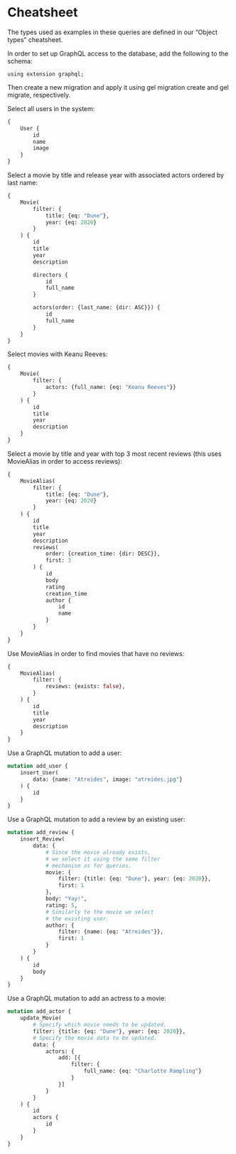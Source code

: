 # Cheatsheet

The types used as examples in these queries are defined in our “Object types” cheatsheet.

In order to set up GraphQL access to the database, add the following to the schema:

```sdl
using extension graphql;
```

Then create a new migration and apply it using gel migration create and gel migrate, respectively.

Select all users in the system:

```graphql
{
    User {
        id
        name
        image
    }
}
```

Select a movie by title and release year with associated actors ordered by last name:

```graphql
{
    Movie(
        filter: {
            title: {eq: "Dune"},
            year: {eq: 2020}
        }
    ) {
        id
        title
        year
        description

        directors {
            id
            full_name
        }

        actors(order: {last_name: {dir: ASC}}) {
            id
            full_name
        }
    }
}
```

Select movies with Keanu Reeves:

```graphql
{
    Movie(
        filter: {
            actors: {full_name: {eq: "Keanu Reeves"}}
        }
    ) {
        id
        title
        year
        description
    }
}
```

Select a movie by title and year with top 3 most recent reviews (this uses MovieAlias in order to access reviews):

```graphql
{
    MovieAlias(
        filter: {
            title: {eq: "Dune"},
            year: {eq: 2020}
        }
    ) {
        id
        title
        year
        description
        reviews(
            order: {creation_time: {dir: DESC}},
            first: 3
        ) {
            id
            body
            rating
            creation_time
            author {
                id
                name
            }
        }
    }
}
```

Use MovieAlias in order to find movies that have no reviews:

```graphql
{
    MovieAlias(
        filter: {
            reviews: {exists: false},
        }
    ) {
        id
        title
        year
        description
    }
}
```

Use a GraphQL mutation to add a user:

```graphql
mutation add_user {
    insert_User(
        data: {name: "Atreides", image: "atreides.jpg"}
    ) {
        id
    }
}
```

Use a GraphQL mutation to add a review by an existing user:

```graphql
mutation add_review {
    insert_Review(
        data: {
            # Since the movie already exists,
            # we select it using the same filter
            # mechanism as for queries.
            movie: {
                filter: {title: {eq: "Dune"}, year: {eq: 2020}},
                first: 1
            },
            body: "Yay!",
            rating: 5,
            # Similarly to the movie we select
            # the existing user.
            author: {
                filter: {name: {eq: "Atreides"}},
                first: 1
            }
        }
    ) {
        id
        body
    }
}
```

Use a GraphQL mutation to add an actress to a movie:

```graphql
mutation add_actor {
    update_Movie(
        # Specify which movie needs to be updated.
        filter: {title: {eq: "Dune"}, year: {eq: 2020}},
        # Specify the movie data to be updated.
        data: {
            actors: {
                add: [{
                    filter: {
                        full_name: {eq: "Charlotte Rampling"}
                    }
                }]
            }
        }
    ) {
        id
        actors {
            id
        }
    }
}
```

